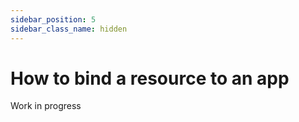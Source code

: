 ```yaml
---
sidebar_position: 5
sidebar_class_name: hidden
---
```


# How to bind a resource to an app
Work in progress